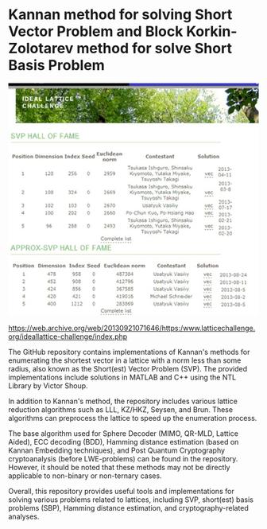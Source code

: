 # Kannan method for solving Short Vector Problem and Block Korkin-Zolotarev method for solve Short Basis Problem


![alt text](https://github.com/Lcrypto/Kannan_SVP/blob/master/Ideal%20Lattice%20%20Challenge%20(TU%20Darmstadt-U%20Wollongong)%202013%20result.jpg)


https://web.archive.org/web/20130921071646/https:/www.latticechallenge.org/ideallattice-challenge/index.php

The GitHub repository contains implementations of Kannan's methods for enumerating the shortest vector in a lattice with a norm less than some radius, also known as the Short(est) Vector Problem (SVP). The provided implementations include solutions in MATLAB and C++ using the NTL Library by Victor Shoup.

In addition to Kannan's method, the repository includes various lattice reduction algorithms such as LLL, KZ/HKZ, Seysen, and Brun. These algorithms can preprocess the lattice to speed up the enumeration process.

The base algorithm used for Sphere Decoder (MIMO, QR-MLD, Lattice Aided), ECC decoding (BDD), Hamming distance estimation (based on Kannan Embedding techniques), and Post Quantum Cryptography cryptoanalysis (before LWE-problems) can be found in the repository. However, it should be noted that these methods may not be directly applicable to non-binary or non-ternary cases.

Overall, this repository provides useful tools and implementations for solving various problems related to lattices, including SVP, short(est) basis problems (SBP), Hamming distance estimation, and cryptography-related analyses.
